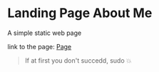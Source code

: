 # Landing Page About Me

A simple static web page

link to the page: [Page](http://www.ivancarcamo.me/)

> If at first you don't succedd, sudo :boom:
